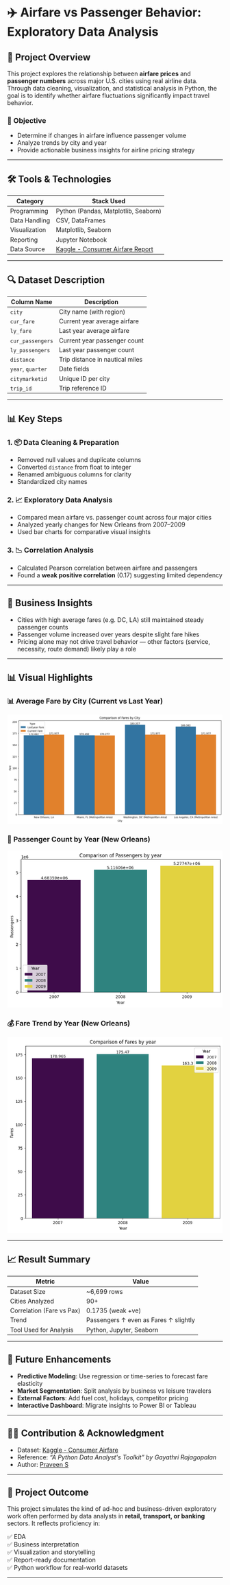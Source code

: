 # ✈️ Airfare vs Passenger Behavior: Exploratory Data Analysis

## 📌 Project Overview

This project explores the relationship between **airfare prices** and **passenger numbers** across major U.S. cities using real airline data. Through data cleaning, visualization, and statistical analysis in Python, the goal is to identify whether airfare fluctuations significantly impact travel behavior.

### 🎯 Objective

- Determine if changes in airfare influence passenger volume
- Analyze trends by city and year
- Provide actionable business insights for airline pricing strategy

---

## 🛠️ Tools & Technologies

| Category       | Stack Used |
|----------------|------------|
| Programming    | Python (Pandas, Matplotlib, Seaborn) |
| Data Handling  | CSV, DataFrames |
| Visualization  | Matplotlib, Seaborn |
| Reporting      | Jupyter Notebook |
| Data Source    | [Kaggle - Consumer Airfare Report](https://www.kaggle.com/datasets) |

---


## 🔍 Dataset Description

| Column Name      | Description |
|------------------|-------------|
| `city`           | City name (with region) |
| `cur_fare`       | Current year average airfare |
| `ly_fare`        | Last year average airfare |
| `cur_passengers` | Current year passenger count |
| `ly_passengers`  | Last year passenger count |
| `distance`       | Trip distance in nautical miles |
| `year`, `quarter`| Date fields |
| `citymarketid`   | Unique ID per city |
| `trip_id`        | Trip reference ID |

---

## 📊 Key Steps

### 1. 📦 Data Cleaning & Preparation
- Removed null values and duplicate columns
- Converted `distance` from float to integer
- Renamed ambiguous columns for clarity
- Standardized city names

### 2. 📈 Exploratory Data Analysis
- Compared mean airfare vs. passenger count across four major cities
- Analyzed yearly changes for New Orleans from 2007–2009
- Used bar charts for comparative visual insights

### 3. 📉 Correlation Analysis
- Calculated Pearson correlation between airfare and passengers
- Found a **weak positive correlation** (0.17) suggesting limited dependency

---

## 📌 Business Insights

- Cities with high average fares (e.g. DC, LA) still maintained steady passenger counts
- Passenger volume increased over years despite slight fare hikes
- Pricing alone may not drive travel behavior — other factors (service, necessity, route demand) likely play a role

---

## 📊 Visual Highlights

### 📊 Average Fare by City (Current vs Last Year)
![City Fare Comparison](Plots/ComparisonofFaresbycity.png)

### 👥 Passenger Count by Year (New Orleans)
![Passengers by Year](Plots/ComparisonofPassengerbyyear.png)

### 💰 Fare Trend by Year (New Orleans)
![Fares by Year](Plots/ComparisonofFaresbyyear.png)

---

## 📈 Result Summary

| Metric                      | Value         |
|----------------------------|---------------|
| Dataset Size               | ~6,699 rows    |
| Cities Analyzed            | 90+            |
| Correlation (Fare vs Pax)  | 0.1735 (weak +ve) |
| Trend                      | Passengers ↑ even as Fares ↑ slightly |
| Tool Used for Analysis     | Python, Jupyter, Seaborn |

---

## 🔮 Future Enhancements

- **Predictive Modeling**: Use regression or time-series to forecast fare elasticity
- **Market Segmentation**: Split analysis by business vs leisure travelers
- **External Factors**: Add fuel cost, holidays, competitor pricing
- **Interactive Dashboard**: Migrate insights to Power BI or Tableau

---

## 🙋🏻 Contribution & Acknowledgment

- Dataset: [Kaggle - Consumer Airfare](https://www.kaggle.com/datasets)
- Reference: *“A Python Data Analyst's Toolkit” by Gayathri Rajagopalan*
- Author: [Praveen S](mailto:praveen.s.analyst@gmail.com)

---

## 📎 Project Outcome

This project simulates the kind of ad-hoc and business-driven exploratory work often performed by data analysts in **retail, transport, or banking** sectors. It reflects proficiency in:

✅ EDA  
✅ Business interpretation  
✅ Visualization and storytelling  
✅ Report-ready documentation  
✅ Python workflow for real-world datasets

---

